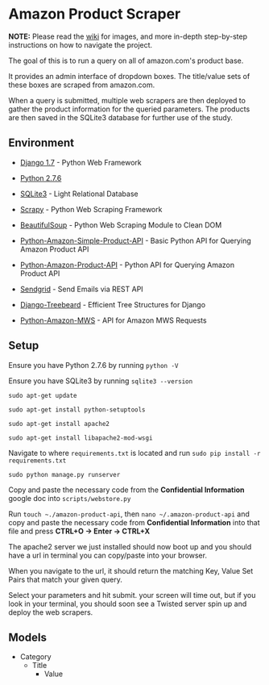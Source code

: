 Amazon Product Scraper
======================

**NOTE:** Please read the [wiki](https://github.com/RobertErvin/amazon-project/wiki) for images, and more in-depth step-by-step instructions on how to navigate the project. 

The goal of this is to run a query on all of amazon.com's product base. 

It provides an admin interface of dropdown boxes. The title/value sets of these 
boxes are scraped from amazon.com. 

When a query is submitted, multiple web scrapers are then deployed to gather
the product information for the queried parameters. The products are then saved
in the SQLite3 database for further use of the study.

## Environment

- [Django 1.7](https://docs.djangoproject.com/en/dev/releases/1.7/)  										- Python Web Framework

- [Python 2.7.6](https://www.python.org/download/releases/2.7/) 

- [SQLite3](https://docs.djangoproject.com/en/1.7/ref/settings/#databases)  								- Light Relational Database

- [Scrapy](http://scrapy.org/)  - Python Web Scraping Framework

- [BeautifulSoup](http://www.crummy.com/software/BeautifulSoup/) - Python Web Scraping Module to Clean DOM

- [Python-Amazon-Simple-Product-API](https://github.com/yoavaviram/python-amazon-simple-product-api)	- Basic Python API for Querying Amazon Product API

- [Python-Amazon-Product-API](http://python-amazon-product-api.readthedocs.org/en/latest/) 	 				 - Python API for Querying Amazon Product API

- [Sendgrid](https://github.com/sendgrid/sendgrid-python)													- Send Emails via REST API

- [Django-Treebeard](https://github.com/tabo/django-treebeard)												- Efficient Tree Structures for Django

- [Python-Amazon-MWS](https://github.com/czpython/python-amazon-mws)												- API for Amazon MWS Requests

## Setup

Ensure you have Python 2.7.6 by running `python -V`

Ensure you have SQLite3 by running `sqlite3 --version`

`sudo apt-get update`

`sudo apt-get install python-setuptools`

`sudo apt-get install apache2`

`sudo apt-get install libapache2-mod-wsgi`

Navigate to where `requirements.txt` is located and run `sudo pip install -r requirements.txt`

`sudo python manage.py runserver`

Copy and paste the necessary code from the **Confidential Information** google doc into `scripts/webstore.py`

Run `touch ~./amazon-product-api`, then `nano ~/.amazon-product-api` and copy and paste the necessary code from **Confidential Information** into that file and press **CTRL+O -> Enter -> CTRL+X**

The apache2 server we just installed should now boot up and you should have a url in terminal you can copy/paste into your browser.

When you navigate to the url, it should return the matching Key, Value Set Pairs that match your given query. 

Select your parameters and hit submit. your screen will time out, but if you look in your terminal, you should soon see a Twisted server spin up and deploy the web scrapers. 

## Models

- Category
    - Title
        - Value

